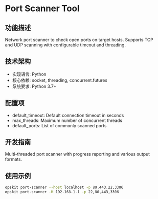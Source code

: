 # Port Scanner Tool

## 功能描述
Network port scanner to check open ports on target hosts. Supports TCP and UDP scanning with configurable timeout and threading.

## 技术架构
- 实现语言: Python
- 核心依赖: socket, threading, concurrent.futures
- 系统要求: Python 3.7+

## 配置项
- default_timeout: Default connection timeout in seconds
- max_threads: Maximum number of concurrent threads
- default_ports: List of commonly scanned ports

## 开发指南
Multi-threaded port scanner with progress reporting and various output formats.

## 使用示例
```bash
opskit port-scanner --host localhost -p 80,443,22,3306
opskit port-scanner -H 192.168.1.1 -p 22,80,443,3306
```